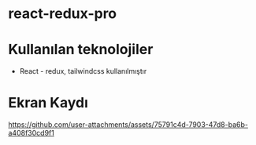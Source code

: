 # react-redux-pro

# Kullanılan teknolojiler 
- React - redux, tailwindcss kullanılmıştır 


# Ekran Kaydı 

https://github.com/user-attachments/assets/75791c4d-7903-47d8-ba6b-a408f30cd9f1

